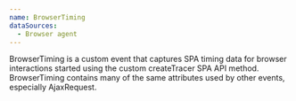 ```yaml
---
name: BrowserTiming
dataSources:
  - Browser agent
---
```


BrowserTiming is a custom event that captures SPA timing data for browser interactions started using the custom createTracer SPA API method. BrowserTiming contains many of the same attributes used by other events, especially AjaxRequest.